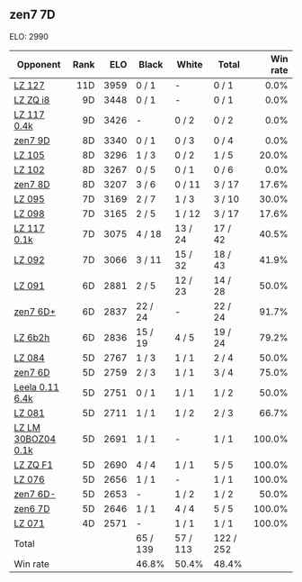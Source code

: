 ## zen7 7D ##

ELO: 2990

Opponent | Rank | ELO | Black | White | Total | Win rate
---------|-----:|----:|-------|-------|-------|-------:
[LZ 127](LZ%20127.md) | 11D | 3959 | 0 / 1 | - | 0 / 1 | 0.0%
[LZ ZQ i8](LZ%20ZQ%20i8.md) | 9D | 3448 | 0 / 1 | - | 0 / 1 | 0.0%
[LZ 117 0.4k](LZ%20117%200.4k.md) | 9D | 3426 | - | 0 / 2 | 0 / 2 | 0.0%
[zen7 9D](zen7%209D.md) | 8D | 3340 | 0 / 1 | 0 / 3 | 0 / 4 | 0.0%
[LZ 105](LZ%20105.md) | 8D | 3296 | 1 / 3 | 0 / 2 | 1 / 5 | 20.0%
[LZ 102](LZ%20102.md) | 8D | 3267 | 0 / 5 | 0 / 1 | 0 / 6 | 0.0%
[zen7 8D](zen7%208D.md) | 8D | 3207 | 3 / 6 | 0 / 11 | 3 / 17 | 17.6%
[LZ 095](LZ%20095.md) | 7D | 3169 | 2 / 7 | 1 / 3 | 3 / 10 | 30.0%
[LZ 098](LZ%20098.md) | 7D | 3165 | 2 / 5 | 1 / 12 | 3 / 17 | 17.6%
[LZ 117 0.1k](LZ%20117%200.1k.md) | 7D | 3075 | 4 / 18 | 13 / 24 | 17 / 42 | 40.5%
[LZ 092](LZ%20092.md) | 7D | 3066 | 3 / 11 | 15 / 32 | 18 / 43 | 41.9%
[LZ 091](LZ%20091.md) | 6D | 2881 | 2 / 5 | 12 / 23 | 14 / 28 | 50.0%
[zen7 6D+](zen7%206D+.md) | 6D | 2837 | 22 / 24 | - | 22 / 24 | 91.7%
[LZ 6b2h](LZ%206b2h.md) | 6D | 2836 | 15 / 19 | 4 / 5 | 19 / 24 | 79.2%
[LZ 084](LZ%20084.md) | 5D | 2767 | 1 / 3 | 1 / 1 | 2 / 4 | 50.0%
[zen7 6D](zen7%206D.md) | 5D | 2759 | 2 / 3 | 1 / 1 | 3 / 4 | 75.0%
[Leela 0.11 6.4k](Leela%200.11%206.4k.md) | 5D | 2751 | 0 / 1 | 1 / 1 | 1 / 2 | 50.0%
[LZ 081](LZ%20081.md) | 5D | 2711 | 1 / 1 | 1 / 2 | 2 / 3 | 66.7%
[LZ LM 30BOZ04 0.1k](LZ%20LM%2030BOZ04%200.1k.md) | 5D | 2691 | 1 / 1 | - | 1 / 1 | 100.0%
[LZ ZQ F1](LZ%20ZQ%20F1.md) | 5D | 2690 | 4 / 4 | 1 / 1 | 5 / 5 | 100.0%
[LZ 076](LZ%20076.md) | 5D | 2656 | 1 / 1 | - | 1 / 1 | 100.0%
[zen7 6D-](zen7%206D-.md) | 5D | 2653 | - | 1 / 2 | 1 / 2 | 50.0%
[zen6 7D](zen6%207D.md) | 5D | 2646 | 1 / 1 | 4 / 4 | 5 / 5 | 100.0%
[LZ 071](LZ%20071.md) | 4D | 2571 | - | 1 / 1 | 1 / 1 | 100.0%
Total | | | 65 / 139 | 57 / 113 | 122 / 252 | 
Win rate| | | 46.8% | 50.4% | 48.4% | 
